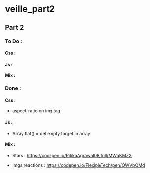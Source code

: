 # veille_part2

## Part 2

### To Do :

#### Css :

#### Js :

#### Mix :

### Done :

#### Css :

- aspect-ratio on img tag

#### Js :

- Array.flat() = del empty target in array

#### Mix :

- Stars : https://codepen.io/RitikaAgrawal08/full/MWqKMZX

- Imgs reactions : https://codepen.io/FlexipleTech/pen/QWVbQMd
